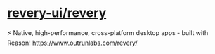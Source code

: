 # [revery-ui/revery](https://github.com/revery-ui/revery)

⚡️ Native, high-performance, cross-platform desktop apps - built with Reason! https://www.outrunlabs.com/revery/
